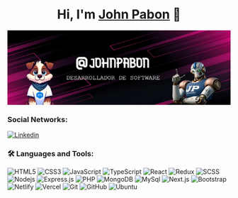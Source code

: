 <div align="center">
<h1 align="center">Hi, I'm <a href="https://github.com/JohnPabon">John Pabon</a> 👋</h1>
</div>
<p align="center">
  <img align="center"  src="https://github.com/JohnPabon/JohnPabon/blob/main/assets/img/banner.jpeg" />
</p>

### Social Networks:
[![Linkedin](https://img.shields.io/badge/LinkedIn-0077B5?style=for-the-badge&logo=linkedin&logoColor=white)](https://www.linkedin.com/in/jhon-pabon-893)  

### 🛠️ Languages and Tools:
![HTML5](https://img.shields.io/badge/-HTML5-black?style=flat-square&logo=html5&logoColor=white)
![CSS3](https://img.shields.io/badge/-CSS3-black?style=flat-square&logo=css3)
![JavaScript](https://img.shields.io/badge/-JavaScript-black?style=flat-square&logo=javascript)
![TypeScript](https://img.shields.io/badge/-TypeScript-black?style=flat-square&logo=typescript)
![React](https://img.shields.io/badge/-React-black?style=flat-square&logo=react)
![Redux](https://img.shields.io/badge/-Redux-black?style=flat-square&logo=Redux)
![SCSS](https://img.shields.io/badge/-SCSS-black?style=flat-square&logo=SASS)
![Nodejs](https://img.shields.io/badge/-NodeJs-black?style=flat-square&logo=Node.js)
![Express.js](https://img.shields.io/badge/-Express-black?style=flat-square&logo=express)
![PHP](https://img.shields.io/badge/-PHP-black?style=flat-square&logo=php)
![MongoDB](https://img.shields.io/badge/-MongoDB-black?style=flat-square&logo=mongodb)
![MySql](https://img.shields.io/badge/-MySql-black?style=flat-square&logo=mysql)
![Next.js](https://img.shields.io/badge/-NextJs-black?style=flat-square&logo=Next.js)
![Bootstrap](https://img.shields.io/badge/-Bootstrap-black?style=flat-square&logo=bootstrap)
![Netlify](https://img.shields.io/badge/-Netlify-black?style=flat-square&logo=netlify)
![Vercel](https://img.shields.io/badge/-Vercel-black?style=flat-square&logo=vercel)
![Git](https://img.shields.io/badge/-Git-black?style=flat-square&logo=git)
![GitHub](https://img.shields.io/badge/-GitHub-black?style=flat-square&logo=github)
![Ubuntu](https://img.shields.io/badge/-Ubuntu-black?style=flat-square&logo=ubuntu)



<!-- https://dev.to/envoy_/150-badges-for-github-pnk -->
<!-- ![Firebase](https://img.shields.io/badge/-Firebase-black?style=flat-square&logo=Firebase) -->
<!-- ![Socket.io](https://img.shields.io/badge/-Socket-black?style=flat-square&logo=socket.io) -->
<!-- ![Meteor](https://img.shields.io/badge/-Meteor-black?style=flat-square&logo=Meteor) -->
<!-- ![Material_UI](https://img.shields.io/badge/-Material_UI-black?style=flat-square&logo=material-ui) -->
<!-- ![C++](https://img.shields.io/badge/-C-black?style=flat-square&logo=c) -->
<!-- ![Heroku](https://img.shields.io/badge/-Heroku-black?style=flat-square&logo=heroku) -->
